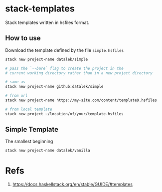 # stack-templates
Stack templates written in hsfiles format.

## How to use
Download the template defined by the file `simple.hsfiles`
``` sh
stack new project-name datalek/simple

# pass the `--bare` flag to create the project in the 
# current working directory rather than in a new project directory

# same as
stack new project-name github:datalek/simple

# from url
stack new project-name https://my-site.com/content/template9.hsfiles

# from local template
stack new project ~/location/of/your/template.hsfiles
```

## Simple Template
The smallest beginning

``` sh
stack new project-name datalek/vanilla
```

# Refs
1. https://docs.haskellstack.org/en/stable/GUIDE/#templates
